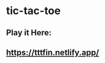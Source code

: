 # tic-tac-toe
Play it Here:
-----------------------------------
https://tttfin.netlify.app/
-----------------------------------
